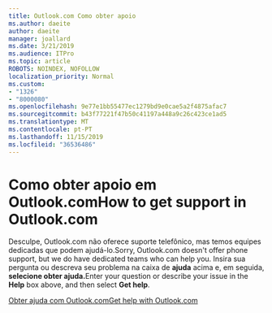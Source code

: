 ```yaml
---
title: Outlook.com Como obter apoio
ms.author: daeite
author: daeite
manager: joallard
ms.date: 3/21/2019
ms.audience: ITPro
ms.topic: article
ROBOTS: NOINDEX, NOFOLLOW
localization_priority: Normal
ms.custom:
- "1326"
- "8000080"
ms.openlocfilehash: 9e77e1bb55477ec1279bd9e0cae5a2f4875afac7
ms.sourcegitcommit: b43f77221f47b50c41197a448a9c26c423ce1ad5
ms.translationtype: MT
ms.contentlocale: pt-PT
ms.lasthandoff: 11/15/2019
ms.locfileid: "36536486"
---
```

# <a name="how-to-get-support-in-outlookcom"></a><span data-ttu-id="3b2c1-102">Como obter apoio em Outlook.com</span><span class="sxs-lookup"><span data-stu-id="3b2c1-102">How to get support in Outlook.com</span></span>

<span data-ttu-id="3b2c1-103">Desculpe, Outlook.com não oferece suporte telefônico, mas temos equipes dedicadas que podem ajudá-lo.</span><span class="sxs-lookup"><span data-stu-id="3b2c1-103">Sorry, Outlook.com doesn't offer phone support, but we do have dedicated teams who can help you.</span></span>
<span data-ttu-id="3b2c1-104">Insira sua pergunta ou descreva seu problema na caixa de **ajuda** acima e, em seguida, **selecione obter ajuda.**</span><span class="sxs-lookup"><span data-stu-id="3b2c1-104">Enter your question or describe your issue in the **Help** box above, and then select **Get help**.</span></span>

[<span data-ttu-id="3b2c1-105">Obter ajuda com Outlook.com</span><span class="sxs-lookup"><span data-stu-id="3b2c1-105">Get help with Outlook.com</span></span>](https://support.office.com/article/40676ad0-c831-45ac-a023-5be633be798d?wt.mc_id=Office_Outlook_com_Alchemy)
